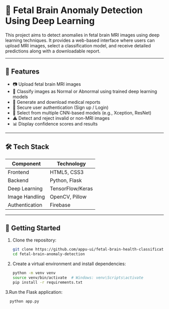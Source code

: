 # 🧠 Fetal Brain Anomaly Detection Using Deep Learning

This project aims to detect anomalies in fetal brain MRI images using deep learning techniques. It provides a web-based interface where users can upload MRI images, select a classification model, and receive detailed predictions along with a downloadable report.

---

## 📌 Features

- 📷 Upload fetal brain MRI images
- 🤖 Classify images as Normal or Abnormal using trained deep learning models
- 📄 Generate and download medical reports
- 🔐 Secure user authentication (Sign up / Login)
- 🧠 Select from multiple CNN-based models (e.g., Xception, ResNet)
- ⚠️ Detect and reject invalid or non-MRI images
- 📊 Display confidence scores and results

---

## 🛠️ Tech Stack

| Component      | Technology              |
|----------------|--------------------------|
| Frontend       | HTML5, CSS3              |
| Backend        | Python, Flask            |
| Deep Learning  | TensorFlow/Keras         |
| Image Handling | OpenCV, Pillow           |
| Authentication | Firebase                 |


---

## 🚀 Getting Started

1. Clone the repository:
   ```bash
   git clone https://github.com/appu-ui/fetal-brain-health-classification.git
   cd fetal-brain-anomaly-detection
2. Create a virtual environment and install dependencies:
    ```bash
   python -m venv venv
   source venv/bin/activate  # Windows: venv\Scripts\activate
   pip install -r requirements.txt
3.Run the Flask application:
```bash
  python app.py
 






